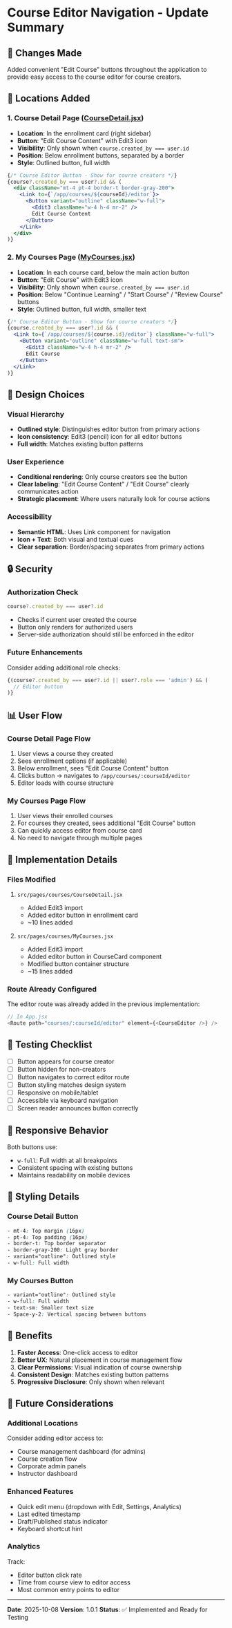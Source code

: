 # Course Editor Navigation - Update Summary

## 🎯 Changes Made

Added convenient "Edit Course" buttons throughout the application to provide easy access to the course editor for course creators.

## 📍 Locations Added

### 1. **Course Detail Page** ([CourseDetail.jsx](src/pages/courses/CourseDetail.jsx:455))
- **Location**: In the enrollment card (right sidebar)
- **Button**: "Edit Course Content" with Edit3 icon
- **Visibility**: Only shown when `course.created_by === user.id`
- **Position**: Below enrollment buttons, separated by a border
- **Style**: Outlined button, full width

```jsx
{/* Course Editor Button - Show for course creators */}
{course?.created_by === user?.id && (
  <div className="mt-4 pt-4 border-t border-gray-200">
    <Link to={`/app/courses/${courseId}/editor`}>
      <Button variant="outline" className="w-full">
        <Edit3 className="w-4 h-4 mr-2" />
        Edit Course Content
      </Button>
    </Link>
  </div>
)}
```

### 2. **My Courses Page** ([MyCourses.jsx](src/pages/courses/MyCourses.jsx:689))
- **Location**: In each course card, below the main action button
- **Button**: "Edit Course" with Edit3 icon
- **Visibility**: Only shown when `course.created_by === user.id`
- **Position**: Below "Continue Learning" / "Start Course" / "Review Course" buttons
- **Style**: Outlined button, full width, smaller text

```jsx
{/* Course Editor Button - Show for course creators */}
{course.created_by === user?.id && (
  <Link to={`/app/courses/${course.id}/editor`} className="w-full">
    <Button variant="outline" className="w-full text-sm">
      <Edit3 className="w-4 h-4 mr-2" />
      Edit Course
    </Button>
  </Link>
)}
```

## 🎨 Design Choices

### Visual Hierarchy
- **Outlined style**: Distinguishes editor button from primary actions
- **Icon consistency**: Edit3 (pencil) icon for all editor buttons
- **Full width**: Matches existing button patterns

### User Experience
- **Conditional rendering**: Only course creators see the button
- **Clear labeling**: "Edit Course Content" / "Edit Course" clearly communicates action
- **Strategic placement**: Where users naturally look for course actions

### Accessibility
- **Semantic HTML**: Uses Link component for navigation
- **Icon + Text**: Both visual and textual cues
- **Clear separation**: Border/spacing separates from primary actions

## 🔒 Security

### Authorization Check
```javascript
course?.created_by === user?.id
```
- Checks if current user created the course
- Button only renders for authorized users
- Server-side authorization should still be enforced in the editor

### Future Enhancements
Consider adding additional role checks:
```javascript
{(course?.created_by === user?.id || user?.role === 'admin') && (
  // Editor button
)}
```

## 📊 User Flow

### Course Detail Page Flow
1. User views a course they created
2. Sees enrollment options (if applicable)
3. Below enrollment, sees "Edit Course Content" button
4. Clicks button → navigates to `/app/courses/:courseId/editor`
5. Editor loads with course structure

### My Courses Page Flow
1. User views their enrolled courses
2. For courses they created, sees additional "Edit Course" button
3. Can quickly access editor from course card
4. No need to navigate through multiple pages

## 🎯 Implementation Details

### Files Modified
1. `src/pages/courses/CourseDetail.jsx`
   - Added Edit3 import
   - Added editor button in enrollment card
   - ~10 lines added

2. `src/pages/courses/MyCourses.jsx`
   - Added Edit3 import
   - Added editor button in CourseCard component
   - Modified button container structure
   - ~15 lines added

### Route Already Configured
The editor route was already added in the previous implementation:
```javascript
// In App.jsx
<Route path="courses/:courseId/editor" element={<CourseEditor />} />
```

## 🧪 Testing Checklist

- [ ] Button appears for course creator
- [ ] Button hidden for non-creators
- [ ] Button navigates to correct editor route
- [ ] Button styling matches design system
- [ ] Responsive on mobile/tablet
- [ ] Accessible via keyboard navigation
- [ ] Screen reader announces button correctly

## 📱 Responsive Behavior

Both buttons use:
- `w-full`: Full width at all breakpoints
- Consistent spacing with existing buttons
- Maintains readability on mobile devices

## 🎨 Styling Details

### Course Detail Button
```css
- mt-4: Top margin (16px)
- pt-4: Top padding (16px)
- border-t: Top border separator
- border-gray-200: Light gray border
- variant="outline": Outlined style
- w-full: Full width
```

### My Courses Button
```css
- variant="outline": Outlined style
- w-full: Full width
- text-sm: Smaller text size
- Space-y-2: Vertical spacing between buttons
```

## 🚀 Benefits

1. **Faster Access**: One-click access to editor
2. **Better UX**: Natural placement in course management flow
3. **Clear Permissions**: Visual indication of course ownership
4. **Consistent Design**: Matches existing button patterns
5. **Progressive Disclosure**: Only shown when relevant

## 📝 Future Considerations

### Additional Locations
Consider adding editor access to:
- Course management dashboard (for admins)
- Course creation flow
- Corporate admin panels
- Instructor dashboard

### Enhanced Features
- Quick edit menu (dropdown with Edit, Settings, Analytics)
- Last edited timestamp
- Draft/Published status indicator
- Keyboard shortcut hint

### Analytics
Track:
- Editor button click rate
- Time from course view to editor access
- Most common entry points to editor

---

**Date**: 2025-10-08
**Version**: 1.0.1
**Status**: ✅ Implemented and Ready for Testing
